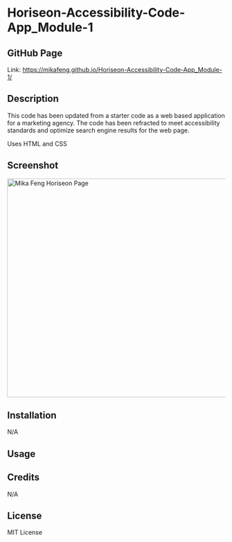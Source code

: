 # Horiseon-Accessibility-Code-App_Module-1

## GitHub Page
Link: https://mikafeng.github.io/Horiseon-Accessibility-Code-App_Module-1/

## Description
This code has been updated from a starter code as a web based application for a marketing agency.
The code has been refracted to meet accessibility standards and optimize search engine results for the web page.

Uses HTML and CSS

## Screenshot
<img width="505" alt="Mika Feng Horiseon Page" src="https://user-images.githubusercontent.com/110942241/198400550-45df73ea-fee6-4660-be12-3abe5d4c7c82.png">

## Installation
N/A

## Usage

## Credits
N/A

## License 
MIT License
